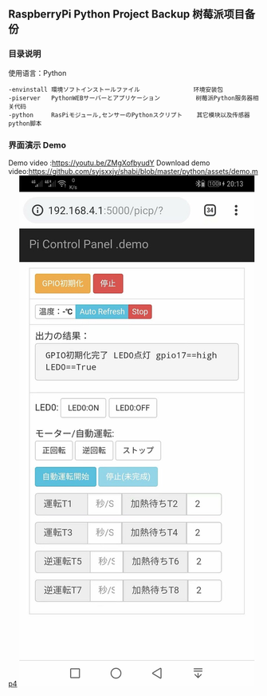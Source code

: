 ## RaspberryPi Python Project Backup  树莓派项目备份
### 目录说明
使用语言：Python
```
-envinstall 環境ソフトインストールファイル               环境安装包　　　　　　
-piserver   PythonWEBサーバーとアプリケーション          树莓派Python服务器相关代码　　  
-python     RasPiモジュール,センサーのPythonスクリプト    其它模块以及传感器python脚本
```
### 界面演示  Demo
Demo video :https://youtu.be/ZMgXofbyudY
Download demo video:https://github.com/syjsxxjy/shabi/blob/master/python/assets/demo.mp4
![](python/assets/34.jpg)

